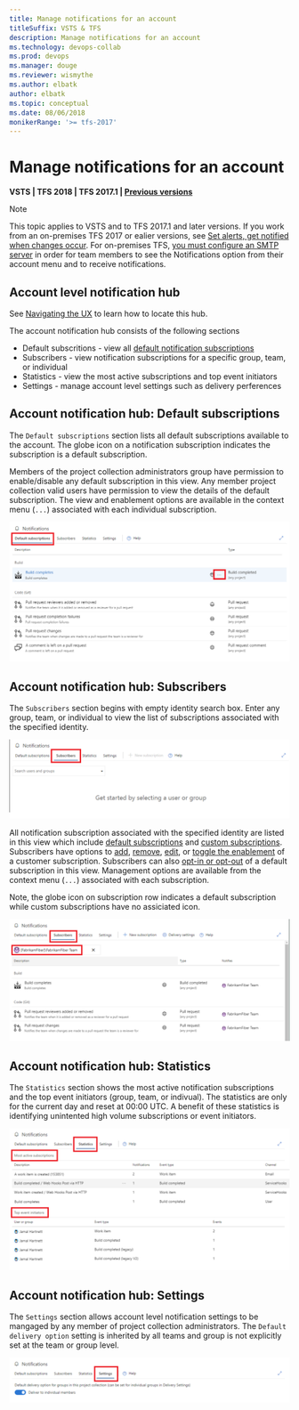 ```yaml
---
title: Manage notifications for an account
titleSuffix: VSTS & TFS 
description: Manage notifications for an account  
ms.technology: devops-collab
ms.prod: devops
ms.manager: douge
ms.reviewer: wismythe
ms.author: elbatk
author: elbatk
ms.topic: conceptual
ms.date: 08/06/2018
monikerRange: '>= tfs-2017'
---
```



# Manage notifications for an account

<b>VSTS | TFS 2018 | TFS 2017.1 | [Previous versions](../work/track/alerts-and-notifications.md)</b> 

> [!NOTE]  
> This topic applies to VSTS and to TFS 2017.1 and later versions. If you work from an on-premises TFS 2017 or ealier versions, see [Set alerts, get notified when changes occur](../work/track/alerts-and-notifications.md). For on-premises TFS, [you must configure an SMTP server](/tfs/server/admin/setup-customize-alerts) in order for team members to see the Notifications option from their account menu and to receive notifications.

## Account level notification hub
See [Navigating the UX](navigating-the-ux.md) to learn how to locate this hub.

The account notification hub consists of the following sections
* Default subscritions - view all [default notification subscriptions](./oob-built-in-notifications.md)
* Subscribers - view notification subscriptions for a specific group, team, or individual
* Statistics - view the most active subscriptions and top event initiators
* Settings - manage account level settings such as delivery perferences

## Account notification hub: Default subscriptions

The `Default subscriptions` section lists all default subscriptions available to the account. The globe icon on a notification subscription indicates the subscription is a default subscription.

Members of the project collection administrators group have permission to enable/disable any default subscription in this view.  Any member project collection valid users have permission to view the details of the default subscription.  The view and enablement options are available in the context menu (`...`) associated with each individual subscription.

![Account level notification hub: Default subscriptions](_img/view-account-notification-default-subscriptions.png)

## Account notification hub: Subscribers

The `Subscribers` section begins with empty identity search box. Enter any group, team, or individual to view the list of subscriptions associated with the specified identity.

![Account level notification hub: Subscribers empty](_img/view-account-notification-subscribers-empty.png)

All notification subscription associated with the specified identity are listed in this view which include [default subscriptions]() and [custom subscriptions]().  Subscribers have options to [add](), [remove](), [edit](), or [toggle the enablement]() of a customer subscription.  Subscribers can also [opt-in or opt-out]() of a default subscription in this view.  Management options are available from the context menu (`...`) associated with each subscription.

Note, the globe icon on subscription row indicates a default subscription while custom subscriptions have no assiciated icon.

![Account level notification hub: Subscribers list](_img/view-account-notification-subscribers.png)

## Account notification hub: Statistics

The `Statistics` section shows the most active notification subscriptions and the top event initiators (group, team, or indivual).  The statistics are only for the current day and reset at 00:00 UTC.  A benefit of these statistics is identifying unintented high volume subscriptions or event initiators.

![Account level notification hub: Statistics](_img/view-account-notification-stats.png)

## Account notification hub: Settings

The `Settings` section allows account level notification settings to be mangaged by any member of project collection administrators.  The `Default delivery option` setting is inherited by all teams and group is not explicitly set at the team or group level.

![Account level notification hub: Settings](_img/view-account-notification-settings.png)